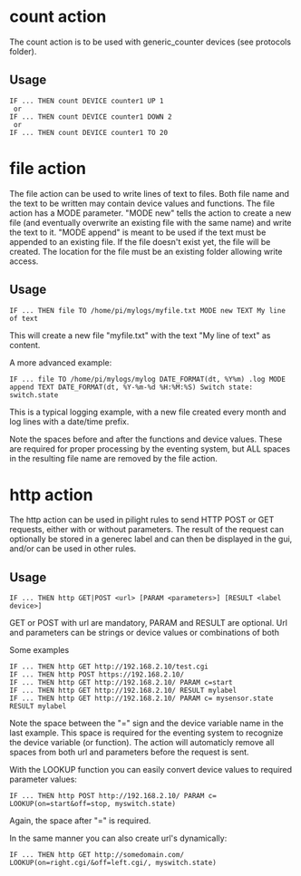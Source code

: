# count action
The count action is to be used with generic_counter devices (see protocols folder).

## Usage
```
IF ... THEN count DEVICE counter1 UP 1
 or
IF ... THEN count DEVICE counter1 DOWN 2
 or
IF ... THEN count DEVICE counter1 TO 20
```
# file action
The file action can be used to write lines of text to files. 
Both file name and the text to be written may contain device values and functions. 
The file action has a MODE parameter. "MODE new" tells the action to create a new file (and eventually overwrite an existing file with the same name) and write the text to it. "MODE append" is meant to be used if the text must be appended to an existing file. If the  file doesn't exist yet, the file will be created. The location for the file must be an existing folder allowing write access.

## Usage
```
IF ... THEN file TO /home/pi/mylogs/myfile.txt MODE new TEXT My line of text
```
This will create a new file "myfile.txt" with the text "My line of text" as content.

A more advanced example:
```
IF ... file TO /home/pi/mylogs/mylog DATE_FORMAT(dt, %Y%m) .log MODE append TEXT DATE_FORMAT(dt, %Y-%m-%d %H:%M:%S) Switch state: switch.state
```
This is a typical logging example, with a new file created every month and log lines with a date/time prefix.

Note the spaces before and after the functions and device values. These are required for proper processing by the eventing system, but ALL spaces in the resulting file name are removed by the file action.

# http action
The http action can be used in pilight rules to send HTTP POST or GET requests, either with or without parameters. The result of the request can optionally be stored in a generec label and can then be displayed in the gui, and/or can be used in other rules.

## Usage
```
IF ... THEN http GET|POST <url> [PARAM <parameters>] [RESULT <label device>]
```
GET or POST  with url are mandatory, PARAM and RESULT are optional.
Url and parameters can be strings or device values or combinations of both

Some examples

```
IF ... THEN http GET http://192.168.2.10/test.cgi
IF ... THEN http POST https://192.168.2.10/
IF ... THEN http GET http://192.168.2.10/ PARAM c=start
IF ... THEN http GET http://192.168.2.10/ RESULT mylabel
IF ... THEN http GET http://192.168.2.10/ PARAM c= mysensor.state RESULT mylabel
```
Note the space between the "=" sign and the device variable name in the last example. This space is required for the eventing system to recognize the device variable (or function). 
The action will automaticly remove all spaces from both url and parameters before the request is sent.

With the LOOKUP function you can easily convert device values to required parameter values:
````
IF ... THEN http POST http://192.168.2.10/ PARAM c= LOOKUP(on=start&off=stop, myswitch.state)
````
Again, the space after "=" is required.

In the same manner you can also create url's dynamically:
```
IF ... THEN http GET http://somedomain.com/ LOOKUP(on=right.cgi/&off=left.cgi/, myswitch.state)
```
